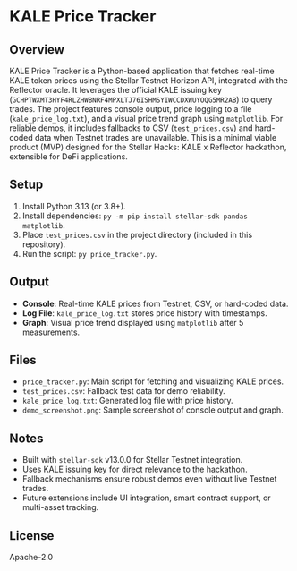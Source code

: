 # KALE Price Tracker

## Overview
KALE Price Tracker is a Python-based application that fetches real-time KALE token prices using the Stellar Testnet Horizon API, integrated with the Reflector oracle. It leverages the official KALE issuing key (`GCHPTWXMT3HYF4RLZHWBNRF4MPXLTJ76ISHMSYIWCCDXWUYOQG5MR2AB`) to query trades. The project features console output, price logging to a file (`kale_price_log.txt`), and a visual price trend graph using `matplotlib`. For reliable demos, it includes fallbacks to CSV (`test_prices.csv`) and hard-coded data when Testnet trades are unavailable. This is a minimal viable product (MVP) designed for the Stellar Hacks: KALE x Reflector hackathon, extensible for DeFi applications.

## Setup
1. Install Python 3.13 (or 3.8+).
2. Install dependencies: `py -m pip install stellar-sdk pandas matplotlib`.
3. Place `test_prices.csv` in the project directory (included in this repository).
4. Run the script: `py price_tracker.py`.

## Output
- **Console**: Real-time KALE prices from Testnet, CSV, or hard-coded data.
- **Log File**: `kale_price_log.txt` stores price history with timestamps.
- **Graph**: Visual price trend displayed using `matplotlib` after 5 measurements.

## Files
- `price_tracker.py`: Main script for fetching and visualizing KALE prices.
- `test_prices.csv`: Fallback test data for demo reliability.
- `kale_price_log.txt`: Generated log file with price history.
- `demo_screenshot.png`: Sample screenshot of console output and graph.

## Notes
- Built with `stellar-sdk` v13.0.0 for Stellar Testnet integration.
- Uses KALE issuing key for direct relevance to the hackathon.
- Fallback mechanisms ensure robust demos even without live Testnet trades.
- Future extensions include UI integration, smart contract support, or multi-asset tracking.

## License
Apache-2.0
